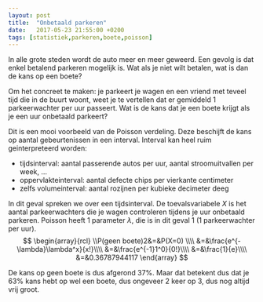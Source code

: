 ```yaml
---
layout: post
title:  "Onbetaald parkeren"
date:   2017-05-23 21:55:00 +0200
tags: [statistiek,parkeren,boete,poisson]
---
```

In alle grote steden wordt de auto meer en meer geweerd. Een gevolg is dat enkel betalend parkeren mogelijk is. Wat als je niet wilt betalen,
 wat is dan de kans op een boete?
 
Om het concreet te maken: je parkeert je wagen en een vriend met teveel tijd die in de buurt woont, weet je te vertellen dat er gemiddeld 1 
parkeerwachter per uur passeert. Wat is de kans dat je een boete krijgt als je een uur onbetaald parkeert?

Dit is een mooi voorbeeld van de Poisson verdeling. Deze beschijft de kans op aantal gebeurtenissen in een interval. Interval kan heel ruim
geinterpreteerd worden: 

* tijdsinterval: aantal passerende autos per uur, aantal stroomuitvallen per week, ... 
* oppervlakteinterval: aantal defecte chips per vierkante centimeter
* zelfs volumeinterval: aantal rozijnen per kubieke decimeter deeg

In dit geval spreken we over een tijdsinterval. De toevalsvariabele $X$ is het aantal parkeerwachters die je wagen controleren tijdens je uur onbetaald parkeren.
Poisson heeft 1 parameter $\lambda$, die is in dit geval 1 (1 parkeerwachter per uur).
$$
\begin{array}{rcl}
\\P(geen boete)2&=&P(X=0) \\\\
&=&\frac{e^{-\lambda}\lambda^x}{x!}\\\\
&=&\frac{e^{-1}1^0}{0!}\\\\
&=&\frac{1}{e}\\\\
&=&0.36787944117
\end{array}
$$

De kans op geen boete is dus afgerond 37%. Maar dat betekent dus dat je 63% kans hebt op wel een boete, dus ongeveer 2 keer op 3, dus nog altijd vrij groot.